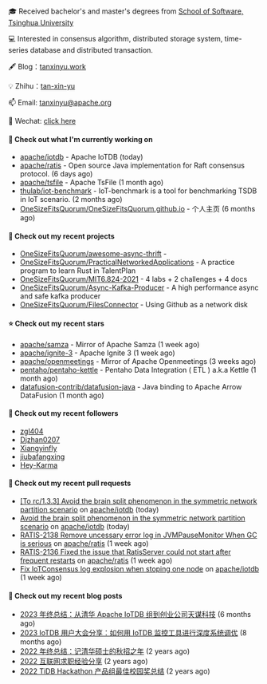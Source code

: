 🎓 Received bachelor's and master's degrees from [School of Software, Tsinghua University](https://www.thss.tsinghua.edu.cn/)

💻 Interested in consensus algorithm, distributed storage system, time-series database and distributed transaction.

🖋 Blog：[tanxinyu.work](https://tanxinyu.work)

💡 Zhihu：[tan-xin-yu](https://www.zhihu.com/people/tan-xin-yu-22)

📫 Email: [tanxinyu@apache.org](mailto:tanxinyu@apache.org)

💬 Wechat: [click here](https://github.com/LebronAl/LebronAl/issues/1)

#### 👷 Check out what I'm currently working on

- [apache/iotdb](https://github.com/apache/iotdb) - Apache IoTDB (today)
- [apache/ratis](https://github.com/apache/ratis) - Open source Java implementation for Raft consensus protocol. (6 days ago)
- [apache/tsfile](https://github.com/apache/tsfile) - Apache TsFile (1 month ago)
- [thulab/iot-benchmark](https://github.com/thulab/iot-benchmark) - IoT-benchmark is a tool for benchmarking TSDB in IoT scenario. (2 months ago)
- [OneSizeFitsQuorum/OneSizeFitsQuorum.github.io](https://github.com/OneSizeFitsQuorum/OneSizeFitsQuorum.github.io) - 个人主页 (6 months ago)

#### 🌱 Check out my recent projects

- [OneSizeFitsQuorum/awesome-async-thrift](https://github.com/OneSizeFitsQuorum/awesome-async-thrift) - 
- [OneSizeFitsQuorum/PracticalNetworkedApplications](https://github.com/OneSizeFitsQuorum/PracticalNetworkedApplications) - A practice program to learn Rust in TalentPlan
- [OneSizeFitsQuorum/MIT6.824-2021](https://github.com/OneSizeFitsQuorum/MIT6.824-2021) - 4 labs &#43; 2 challenges &#43; 4 docs
- [OneSizeFitsQuorum/Async-Kafka-Producer](https://github.com/OneSizeFitsQuorum/Async-Kafka-Producer) - A high performance async and safe kafka producer
- [OneSizeFitsQuorum/FilesConnector](https://github.com/OneSizeFitsQuorum/FilesConnector) - Using Github as a network disk

#### ⭐ Check out my recent stars

- [apache/samza](https://github.com/apache/samza) - Mirror of Apache Samza (1 week ago)
- [apache/ignite-3](https://github.com/apache/ignite-3) - Apache Ignite 3 (1 week ago)
- [apache/openmeetings](https://github.com/apache/openmeetings) - Mirror of Apache Openmeetings (3 weeks ago)
- [pentaho/pentaho-kettle](https://github.com/pentaho/pentaho-kettle) - Pentaho Data Integration ( ETL ) a.k.a Kettle (1 month ago)
- [datafusion-contrib/datafusion-java](https://github.com/datafusion-contrib/datafusion-java) - Java binding to Apache Arrow DataFusion (1 month ago)

#### 👯 Check out my recent followers

- [zgl404](https://github.com/zgl404)
- [Djzhan0207](https://github.com/Djzhan0207)
- [Xiangyinfly](https://github.com/Xiangyinfly)
- [jiubafangxing](https://github.com/jiubafangxing)
- [Hey-Karma](https://github.com/Hey-Karma)

#### 🔨 Check out my recent pull requests

- [[To rc/1.3.3] Avoid the brain split phenomenon in the symmetric network partition scenario](https://github.com/apache/iotdb/pull/13226) on [apache/iotdb](https://github.com/apache/iotdb) (today)
- [Avoid the brain split phenomenon in the symmetric network partition scenario](https://github.com/apache/iotdb/pull/13221) on [apache/iotdb](https://github.com/apache/iotdb) (today)
- [RATIS-2138 Remove uncessary error log in JVMPauseMonitor When GC is serious](https://github.com/apache/ratis/pull/1133) on [apache/ratis](https://github.com/apache/ratis) (1 week ago)
- [RATIS-2136 Fixed the issue that RatisServer could not start after frequent restarts](https://github.com/apache/ratis/pull/1131) on [apache/ratis](https://github.com/apache/ratis) (1 week ago)
- [Fix IoTConsensus log explosion when stoping one node](https://github.com/apache/iotdb/pull/13101) on [apache/iotdb](https://github.com/apache/iotdb) (1 week ago)

#### 📜 Check out my recent blog posts

- [2023 年终总结：从清华 Apache IoTDB 组到创业公司天谋科技](https://tanxinyu.work/2023-annual-summary/) (6 months ago)
- [2023 IoTDB 用户大会分享：如何用 IoTDB 监控工具进行深度系统调优](https://tanxinyu.work/2023-iotdb-submit/) (8 months ago)
- [2022 年终总结：记清华硕士的秋招之年](https://tanxinyu.work/2022-annual-summary/) (2 years ago)
- [2022 互联网求职经验分享](https://tanxinyu.work/2022-internet-job-hunting-experience-sharing/) (2 years ago)
- [2022 TiDB Hackathon 产品组最佳校园奖总结](https://tanxinyu.work/2022-tidb-hackathon/) (2 years ago)

